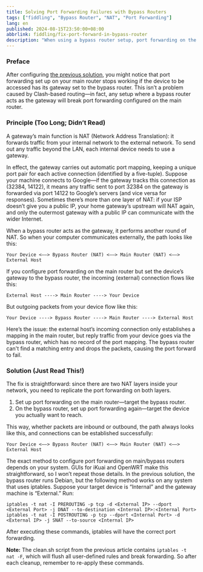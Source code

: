 ```yaml
---
title: Solving Port Forwarding Failures with Bypass Routers
tags: ["fiddling", "Bypass Router", "NAT", "Port Forwarding"]
lang: en
published: 2024-08-15T23:50:00+08:00
abbrlink: fiddling/fix-port-forward-in-bypass-router
description: "When using a bypass router setup, port forwarding on the primary router often fails. This happens because the gateway configuration of the bypass router changes the forwarding path of network traffic, rendering port forwarding settings on the main router ineffective. The core function of a gateway is to perform address translation, routing internal traffic to the outside world; every internal device requires a gateway to communicate externally. Understanding this mechanism is key to resolving port forwarding failures."
---
```

### Preface

After configuring [the previous solution](/en/fiddling/debian-as-bypass-router), you might notice that port forwarding set up on your main router stops working if the device to be accessed has its gateway set to the bypass router. This isn’t a problem caused by Clash-based routing—in fact, any setup where a bypass router acts as the gateway will break port forwarding configured on the main router.

### Principle (Too Long; Didn’t Read)

A gateway’s main function is NAT (Network Address Translation): it forwards traffic from your internal network to the external network. To send out any traffic beyond the LAN, each internal device needs to use a gateway.

In effect, the gateway carries out automatic port mapping, keeping a unique port pair for each active connection (identified by a five-tuple). Suppose your machine connects to Google—if the gateway tracks this connection as (32384, 14122), it means any traffic sent to port 32384 on the gateway is forwarded via port 14122 to Google’s servers (and vice versa for responses). Sometimes there’s more than one layer of NAT: if your ISP doesn’t give you a public IP, your home gateway’s upstream will NAT again, and only the outermost gateway with a public IP can communicate with the wider Internet.

When a bypass router acts as the gateway, it performs another round of NAT. So when your computer communicates externally, the path looks like this:

```
Your Device <——> Bypass Router (NAT) <——> Main Router (NAT) <——> External Host
```

If you configure port forwarding on the main router but set the device’s gateway to the bypass router, the incoming (external) connection flows like this:

```
External Host ----> Main Router ----> Your Device
```

But outgoing packets from your device flow like this:

```
Your Device ----> Bypass Router ----> Main Router ----> External Host
```

Here’s the issue: the external host’s incoming connection only establishes a mapping in the main router, but reply traffic from your device goes via the bypass router, which has no record of the port mapping. The bypass router can't find a matching entry and drops the packets, causing the port forward to fail.

### Solution (Just Read This!)

The fix is straightforward: since there are two NAT layers inside your network, you need to replicate the port forwarding on both layers.

1. Set up port forwarding on the main router—target the bypass router.
2. On the bypass router, set up port forwarding again—target the device you actually want to reach.

This way, whether packets are inbound or outbound, the path always looks like this, and connections can be established successfully:

```
Your Device <——> Bypass Router (NAT) <——> Main Router (NAT) <——> External Host
```

The exact method to configure port forwarding on main/bypass routers depends on your system. GUIs for iKuai and OpenWRT make this straightforward, so I won’t repeat those details. In the previous solution, the bypass router runs Debian, but the following method works on any system that uses iptables. Suppose your target device is “Internal” and the gateway machine is “External.” Run:

```shell
iptables -t nat -I PREROUTING -p tcp -d <External IP> --dport <External Port> -j DNAT --to-destination <Internal IP>:<Internal Port>
iptables -t nat -I POSTROUTING -p tcp --dport <Internal Port> -d <External IP> -j SNAT --to-source <Internal IP>
```

After executing these commands, iptables will have the correct port forwarding.

**Note:** The clean.sh script from the previous article contains `iptables -t nat -F`, which will flush all user-defined rules and break forwarding. So after each cleanup, remember to re-apply these commands.